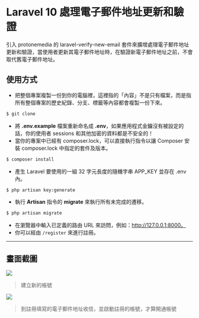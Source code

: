 # Laravel 10 處理電子郵件地址更新和驗證

引入 protonemedia 的 laravel-verify-new-email 套件來擴增處理電子郵件地址更新和驗證，當使用者更新其電子郵件地址時，在驗證新電子郵件地址之前，不會取代舊電子郵件地址。

## 使用方式
- 把整個專案複製一份到你的電腦裡，這裡指的「內容」不是只有檔案，而是指所有整個專案的歷史紀錄、分支、標籤等內容都會複製一份下來。
```sh
$ git clone
```
- 將 __.env.example__ 檔案重新命名成 __.env__，如果應用程式金鑰沒有被設定的話，你的使用者 sessions 和其他加密的資料都是不安全的！
- 當你的專案中已經有 composer.lock，可以直接執行指令以讓 Composer 安裝 composer.lock 中指定的套件及版本。
```sh
$ composer install
```
- 產生 Laravel 要使用的一組 32 字元長度的隨機字串 APP_KEY 並存在 .env 內。
```sh
$ php artisan key:generate
```
- 執行 __Artisan__ 指令的 __migrate__ 來執行所有未完成的遷移。
```sh
$ php artisan migrate
```
- 在瀏覽器中輸入已定義的路由 URL 來訪問，例如：http://127.0.0.1:8000。
- 你可以經由 `/register` 來進行註冊。

----

## 畫面截圖
![](https://i.imgur.com/oXMy4oI.png)
> 建立新的帳號

![](https://i.imgur.com/63aBntx.png)
> 到註冊填寫的電子郵件地址收信，並啟動註冊的帳號，才算開通帳號
